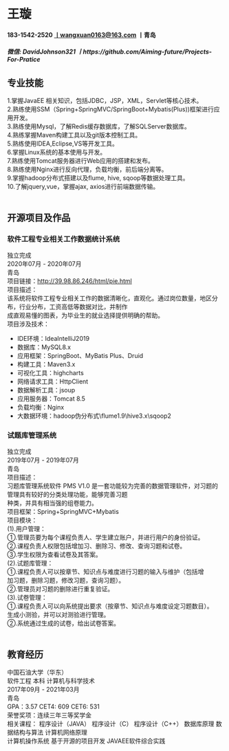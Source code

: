 # 王璇
#### 183-1542-2520 丨wangxuan0163@163.com 丨青岛 </br>
##### 微信: DavidJohnson321 丨https://github.com/Aiming-future/Projects-For-Pratice  </br>
## 专业技能</br>
1.掌握JavaEE 相关知识，包括JDBC，JSP，XML，Servlet等核心技术。</br>
2.熟练使用SSM（Spring+SpringMVC/SpringBoot+Mybatis(Plus))框架进行应用开发。</br>
3.熟练使用Mysql，了解Redis缓存数据库，了解SQLServer数据库。</br>
4.熟练掌握Maven构建工具以及git版本控制工具。</br>
5.熟练使用IDEA,Eclipse,VS等开发工具。</br>
6.掌握Linux系统的基本使用与开发。</br>
7.熟练使用Tomcat服务器进行Web应用的搭建和发布。</br>
8.熟练使用Nginx进行反向代理，负载均衡，前后端分离等。</br>
9.掌握hadoop分布式搭建以及flume, hive, sqoop等数据处理工具。</br>
10.了解jquery,vue，掌握ajax, axios进行前端数据传输。</br></br>
## 开源项目及作品</br>
### 软件工程专业相关工作数据统计系统</br>
独立完成</br>
2020年07月 - 2020年07月</br>
青岛</br>
项目链接：http://39.98.86.246/html/pie.html</br>
项目描述：</br>
该系统将软件工程专业相关工作的数据清晰化，直观化。通过岗位数量，地区分布，行业分布，工资高低等数据对比，并制作</br>
成直观易懂的图表，为毕业生的就业选择提供明确的帮助。</br>
项目涉及技术：</br>
- IDE环境：IdeaIntelliJ2019</br>
- 数据库：MySQL8.x</br>
- 应用框架：SpringBoot、MyBatis Plus、Druid</br>
- 构建工具：Maven3.x</br>
- 可视化工具：highcharts</br>
- 网络请求工具：HttpClient</br>
- 数据解析工具：jsoup</br>
- 应用服务器：Tomcat 8.5</br>
- 负载均衡：Nginx</br>
- 大数据环境：hadoop伪分布式\flume1.9\hive3.x\sqoop2</br>
### 试题库管理系统</br>
独立完成</br>
2019年07月 - 2019年07月</br>
青岛</br>
项目描述：</br>
习题库管理系统软件 PMS V1.0 是一套功能较为完善的数据管理软件，对习题的管理具有较好的分类处理功能，能够完善习题</br>
种类，并具有相当强的组卷能力。</br>
项目框架：Spring+SpringMVC+Mybatis</br>
项目模块：</br>
(1).用户管理：</br>
①.管理员要为每个课程负责人、学生建立账户，并进行用户的身份验证。</br>
②.课程负责人权限包括增加习、删除习、修改、查询习题和试卷。</br>
③.学生权限为查看试卷及其答案。</br>
(2).试题库管理：</br>
①.课程负责人可以按章节、知识点与难度进行习题的输入与维护（包括增</br>
加习题，删除习题，修改习题，查询习题）。</br>
②.管理员对习题的删除进行重复验证。</br>
(3).试卷管理：</br>
①.课程负责人可以向系统提出要求（按章节、知识点与难度设定习题数目）。</br>
生成小测验，并可以对测验进行管理。</br>
②.系统通过生成的试卷，给出试卷答案。</br></br>
## 教育经历</br>
中国石油大学（华东）</br>
软件工程 本科 计算机与科学技术</br>
2017年09月 - 2021年03月</br>
青岛</br>
GPA：3.57 CET4: 609 CET6: 531</br>
荣誉奖项：连续三年三等奖学金</br>
相关课程： 程序设计（JAVA） 程序设计（C） 程序设计（C++） 数据库原理 数据结构与算法 计算机网络原理 </br>
计算机操作系统 基于开源的项目开发 JAVAEE软件综合实践</br>
